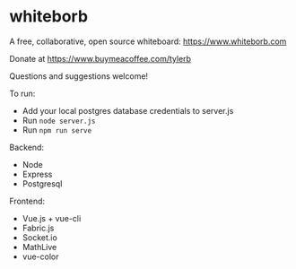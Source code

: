 # whiteborb

A free, collaborative, open source whiteboard: https://www.whiteborb.com

Donate at https://www.buymeacoffee.com/tylerb

Questions and suggestions welcome!

To run:
- Add your local postgres database credentials to server.js
- Run `node server.js`
- Run `npm run serve`

Backend:
- Node
- Express
- Postgresql

Frontend:
- Vue.js + vue-cli
- Fabric.js
- Socket.io
- MathLive
- vue-color
